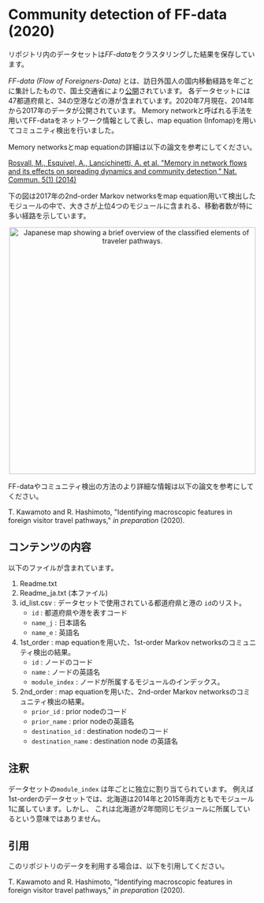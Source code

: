 # Community detection of FF-data (2020)

リポジトリ内のデータセットは*FF-data*をクラスタリングした結果を保存しています。

*FF-data (Flow of Foreigners-Data)* とは、訪日外国人の国内移動経路を年ごとに集計したもので、国土交通省により[公開](https://www.mlit.go.jp/sogoseisaku/soukou/sogoseisaku_soukou_fr_000022.html)されています。
各データセットには47都道府県と、34の空港などの港が含まれています。2020年7月現在、2014年から2017年のデータが公開されています。
Memory networkと呼ばれる手法を用いてFF-dataをネットワーク情報として表し、map equation (Infomap)を用いてコミュニティ検出を行いました。

Memory networksとmap equationの詳細は以下の論文を参考にしてください。


[Rosvall, M., Esquivel, A., Lancichinetti, A. et al. "Memory in network flows and its effects on spreading dynamics and community detection," Nat. Commun. 5(1) (2014)](https://www.nature.com/articles/ncomms5630)


下の図は2017年の2nd-order Markov networksをmap equation用いて検出したモジュールの中で、大きさが上位4つのモジュールに含まれる、移動者数が特に多い経路を示しています。

<div align="center">
<img src="https://github.com/RyutaroHashimoto/community_detection_of_FF-data/blob/master/img/ModuleMapFigure.png"  width="500px" alt = "Japanese map showing a brief overview of the classified elements of traveler pathways.">
</div>

FF-dataやコミュニティ検出の方法のより詳細な情報は以下の論文を参考にしてください。

T. Kawamoto and R. Hashimoto, "Identifying macroscopic features in foreign visitor travel pathways," *in preparation* (2020).


##  コンテンツの内容
以下のファイルが含まれています。

1. Readme.txt 
2. Readme_ja.txt (本ファイル)
3. id_list.csv : データセットで使用されている都道府県と港の `id`のリスト。
	- `id` : 都道府県や港を表すコード
	- `name_j` : 日本語名
	- `name_e` : 英語名
4. 1st_order : map equationを用いた、1st-order Markov networksのコミュニティ検出の結果。
	- `id` : ノードのコード
	- `name` : ノードの英語名
	- `module_index` : ノードが所属するモジュールのインデックス。
5. 2nd_order : map equationを用いた、2nd-order Markov networksのコミュニティ検出の結果。
	- `prior_id` : prior nodeのコード
	- `prior_name` : prior nodeの英語名
	- `destination_id` : destination nodeのコード
	- `destination_name` : destination node の英語名

## 注釈
データセットの`module_index` は年ごとに独立に割り当てられています。
例えば1st-orderのデータセットでは、北海道は2014年と2015年両方ともでモジュール1に属しています。しかし、 これは北海道が2年間同じモジュールに所属しているという意味ではありません。

## 引用

このリポジトリのデータを利用する場合は、以下を引用してください。

T. Kawamoto and R. Hashimoto, "Identifying macroscopic features in foreign visitor travel pathways," *in preparation* (2020).